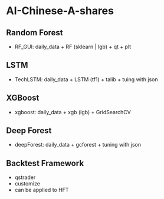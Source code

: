 # AI-Chinese-A-shares

## Random Forest

- RF_GUI: daily_data + RF (sklearn | lgb) + qt + plt

## LSTM

- TechLSTM: daily_data + LSTM (tf1) + talib + tuing with json

## XGBoost

- xgboost: daily_data + xgb (lgb) + GridSearchCV

## Deep Forest

- deepForest: daily_data + gcforest + tuning with json

## Backtest Framework

- qstrader
- customize
- can be applied to HFT

